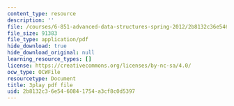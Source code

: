 ```yaml
---
content_type: resource
description: ''
file: /courses/6-851-advanced-data-structures-spring-2012/2b8132c36e5460841754a3cf8c0d5397_Mf9Nn9PbGsE.pdf
file_size: 91383
file_type: application/pdf
hide_download: true
hide_download_original: null
learning_resource_types: []
license: https://creativecommons.org/licenses/by-nc-sa/4.0/
ocw_type: OCWFile
resourcetype: Document
title: 3play pdf file
uid: 2b8132c3-6e54-6084-1754-a3cf8c0d5397
---
```

